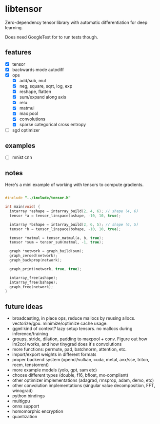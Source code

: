 # libtensor

<!--  TODO: Show gif of it solving mnist and generated graph -->

Zero-dependency tensor library with automatic differentiation for deep learning.

Does need GoogleTest for to run tests though.

## features

- [x] tensor
- [x] backwards mode autodiff
- [x] ops
    - [x] add/sub, mul
    - [x] neg, square, sqrt, log, exp
    - [x] reshape, flatten
    - [x] sum/expand along axis
    - [x] relu
    - [x] matmul
    - [x] max pool
    - [x] convolutions
    - [x] sparse categorical cross entropy
- [ ] sgd optimizer

## examples

- [ ] mnist cnn

## notes

Here's a mini example of working with tensors to compute gradients.

```c

#include "../include/tensor.h"

int main(void) {
  intarray *ashape = intarray_build(2, 4, 6); // shape (4, 6)
  tensor *a = tensor_linspace(ashape, -10, 10, true);

  intarray *bshape = intarray_build(2, 6, 5); // shape (6, 5)
  tensor *b = tensor_linspace(bshape, -10, 10, true);

  tensor *matmul = tensor_matmul(a, b, true);
  tensor *sum = tensor_sum(matmul, -1, true);

  graph *network = graph_build(sum);
  graph_zeroed(network);
  graph_backprop(network);

  graph_print(network, true, true);

  intarray_free(ashape);
  intarray_free(bshape);
  graph_free(network);
}

```

## future ideas

- broadcasting, in place ops, reduce mallocs by reusing allocs. vectorize/gpu. minimize/optimize cache usage.
- ggml kind of context? lazy setup tensors. no mallocs during inference/training
- groups, stride, dilation, padding to maxpool + conv. Figure out how im2col works, and how tinygrad does it's convolutions
- more functions: permute, pad, batchnorm, attention, etc.
- import/export weights in different formats
- proper backend system (opencl/vulkan, cuda, metal, avx/sse, triton, rocm, tenstorrent)
- more example models (yolo, gpt, sam etc)
- choose different types (double, f16, bfloat, mx-compliant)
- other optimizer implementations (adagrad, rmsprop, adam, demo, etc)
- other convolution implementations (singular value decomposition, FFT, winograd)
- python bindings
- multigpu
- onnx support
- homomorphic encryption
- quantization

